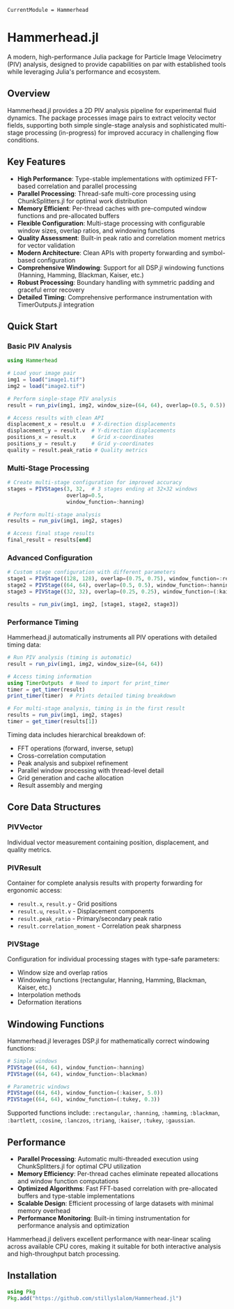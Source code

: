 ```@meta
CurrentModule = Hammerhead
```

# Hammerhead.jl

A modern, high-performance Julia package for Particle Image Velocimetry (PIV) analysis, designed to provide capabilities on par with established tools while leveraging Julia's performance and ecosystem.

## Overview

Hammerhead.jl provides a 2D PIV analysis pipeline for experimental fluid dynamics. The package processes image pairs to extract velocity vector fields, supporting both simple single-stage analysis and sophisticated multi-stage processing (in-progress) for improved accuracy in challenging flow conditions.

## Key Features

- **High Performance**: Type-stable implementations with optimized FFT-based correlation and parallel processing
- **Parallel Processing**: Thread-safe multi-core processing using ChunkSplitters.jl for optimal work distribution
- **Memory Efficient**: Per-thread caches with pre-computed window functions and pre-allocated buffers
- **Flexible Configuration**: Multi-stage processing with configurable window sizes, overlap ratios, and windowing functions
- **Quality Assessment**: Built-in peak ratio and correlation moment metrics for vector validation
- **Modern Architecture**: Clean APIs with property forwarding and symbol-based configuration
- **Comprehensive Windowing**: Support for all DSP.jl windowing functions (Hanning, Hamming, Blackman, Kaiser, etc.)
- **Robust Processing**: Boundary handling with symmetric padding and graceful error recovery
- **Detailed Timing**: Comprehensive performance instrumentation with TimerOutputs.jl integration

## Quick Start

### Basic PIV Analysis

```julia
using Hammerhead

# Load your image pair
img1 = load("image1.tif")
img2 = load("image2.tif")

# Perform single-stage PIV analysis
result = run_piv(img1, img2, window_size=(64, 64), overlap=(0.5, 0.5))

# Access results with clean API
displacement_x = result.u  # X-direction displacements
displacement_y = result.v  # Y-direction displacements
positions_x = result.x     # Grid x-coordinates
positions_y = result.y     # Grid y-coordinates
quality = result.peak_ratio # Quality metrics
```

### Multi-Stage Processing

```julia
# Create multi-stage configuration for improved accuracy
stages = PIVStages(3, 32,  # 3 stages ending at 32×32 windows
                   overlap=0.5,
                   window_function=:hanning)

# Perform multi-stage analysis
results = run_piv(img1, img2, stages)

# Access final stage results
final_result = results[end]
```

### Advanced Configuration

```julia
# Custom stage configuration with different parameters
stage1 = PIVStage((128, 128), overlap=(0.75, 0.75), window_function=:rectangular)
stage2 = PIVStage((64, 64), overlap=(0.5, 0.5), window_function=:hanning)
stage3 = PIVStage((32, 32), overlap=(0.25, 0.25), window_function=(:kaiser, 5.0))

results = run_piv(img1, img2, [stage1, stage2, stage3])
```

### Performance Timing

Hammerhead.jl automatically instruments all PIV operations with detailed timing data:

```julia
# Run PIV analysis (timing is automatic)
result = run_piv(img1, img2, window_size=(64, 64))

# Access timing information
using TimerOutputs  # Need to import for print_timer
timer = get_timer(result)
print_timer(timer)  # Prints detailed timing breakdown

# For multi-stage analysis, timing is in the first result
results = run_piv(img1, img2, stages)
timer = get_timer(results[1])
```

Timing data includes hierarchical breakdown of:
- FFT operations (forward, inverse, setup)
- Cross-correlation computation  
- Peak analysis and subpixel refinement
- Parallel window processing with thread-level detail
- Grid generation and cache allocation
- Result assembly and merging

## Core Data Structures

### PIVVector
Individual vector measurement containing position, displacement, and quality metrics.

### PIVResult
Container for complete analysis results with property forwarding for ergonomic access:
- `result.x`, `result.y` - Grid positions
- `result.u`, `result.v` - Displacement components  
- `result.peak_ratio` - Primary/secondary peak ratio
- `result.correlation_moment` - Correlation peak sharpness

### PIVStage
Configuration for individual processing stages with type-safe parameters:
- Window size and overlap ratios
- Windowing functions (rectangular, Hanning, Hamming, Blackman, Kaiser, etc.)
- Interpolation methods
- Deformation iterations

## Windowing Functions

Hammerhead.jl leverages DSP.jl for mathematically correct windowing functions:

```julia
# Simple windows
PIVStage((64, 64), window_function=:hanning)
PIVStage((64, 64), window_function=:blackman)

# Parametric windows  
PIVStage((64, 64), window_function=(:kaiser, 5.0))
PIVStage((64, 64), window_function=(:tukey, 0.3))
```

Supported functions include: `:rectangular`, `:hanning`, `:hamming`, `:blackman`, `:bartlett`, `:cosine`, `:lanczos`, `:triang`, `:kaiser`, `:tukey`, `:gaussian`.

## Performance

- **Parallel Processing**: Automatic multi-threaded execution using ChunkSplitters.jl for optimal CPU utilization
- **Memory Efficiency**: Per-thread caches eliminate repeated allocations and window function computations
- **Optimized Algorithms**: Fast FFT-based correlation with pre-allocated buffers and type-stable implementations
- **Scalable Design**: Efficient processing of large datasets with minimal memory overhead
- **Performance Monitoring**: Built-in timing instrumentation for performance analysis and optimization

Hammerhead.jl delivers excellent performance with near-linear scaling across available CPU cores, making it suitable for both interactive analysis and high-throughput batch processing.

## Installation

```julia
using Pkg
Pkg.add("https://github.com/stillyslalom/Hammerhead.jl")
```
